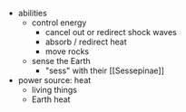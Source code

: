 - abilities
	- control energy
		- cancel out or redirect shock waves
		- absorb / redirect heat
		- move rocks
	- sense the Earth
		- "sess" with their [[Sessepinae]]
- power source: heat
	- living things
	- Earth heat